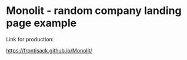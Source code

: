# Monolit - random company landing page example


Link for production:

https://frontjsack.github.io/Monolit/
